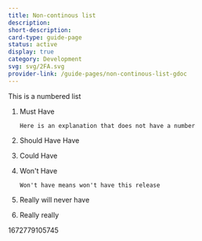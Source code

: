 ```yaml
---
title: Non-continous list
description: 
short-description: 
card-type: guide-page
status: active
display: true
category: Development
svg: svg/2FA.svg
provider-link: /guide-pages/non-continous-list-gdoc
---
```

<div class="content-section">
<div class="section-container" markdown="1">

This is a numbered list


 1. Must Have


		Here is an explanation that does not have a number


 1. Should Have Have
 2. Could Have
 3. Won't Have


		Won't have means won't have this release


 1. Really will never have
 2. Really really
</div>
</div> 1672779105745